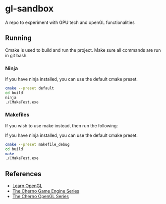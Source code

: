 # gl-sandbox
A repo to experiment with GPU tech and openGL functionalities

## Running

Cmake is used to build and run the project. Make sure all commands are run in git bash.

### Ninja

If you have ninja installed, you can use the default cmake preset.

```bash
cmake --preset default
cd build
ninja
./CMakeTest.exe
```

### Makefiles

If you wish to use make instead, then run the following:

If you have ninja installed, you can use the default cmake preset.

```bash
cmake --preset makefile_debug
cd build
make
./CMakeTest.exe
```

## References

- [Learn OpenGL](https://learnopengl.com/Introduction)
- [The Cherno Game Engine Series](https://www.youtube.com/playlist?list=PLlrATfBNZ98dC-V-N3m0Go4deliWHPFwT)
- [The Cherno OpenGL Series](https://www.youtube.com/playlist?list=PLlrATfBNZ98foTJPJ_Ev03o2oq3-GGOS2)
  